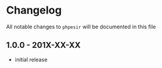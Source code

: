 # Changelog

All notable changes to `phpesir` will be documented in this file

## 1.0.0 - 201X-XX-XX

- initial release
